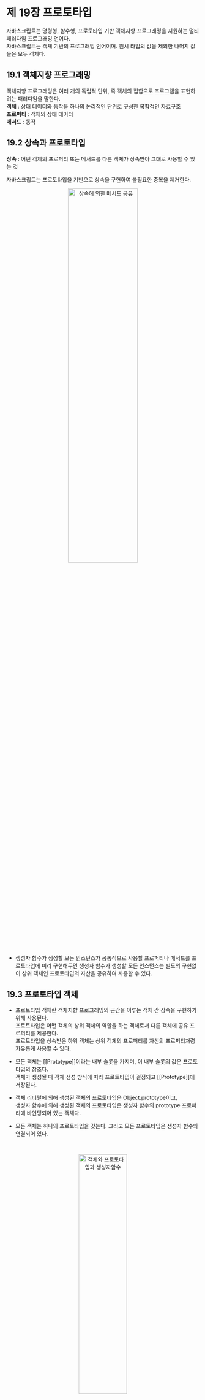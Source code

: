 제 19장 프로토타입
====================

자바스크립트는 명령형, 함수형, 프로토타입 기반 객체지향 프로그래밍을 지원하는 멀티 패러다임 프로그래밍 언어다.   
자바스크립트는 객체 기반의 프로그래밍 언어이며. 원시 타입의 값을 제외한 나머지 값들은 모두 객체다.

19.1 객체지향 프로그래밍
-------------------------
객체지향 프로그래밍은 여러 개의 독립적 단위, 즉 객체의 집합으로 프로그램을 표현하려는 패러다임을 말한다.  
**객체** : 상태 데이터와 동작을 하나의 논리적인 단위로 구성한 복합적인 자료구조   
**프로퍼티** : 객체의 상태 데이터   
**메서드** : 동작

19.2 상속과 프로토타입
------------------------
**상속** : 어떤 객체의 프로퍼티 또는 메서드를 다른 객체가 상속받아 그대로 사용할 수 있는 것   

자바스크립트는 프로토타입을 기반으로 상속을 구현하여 불필요한 중복을 제거한다.
<br/>
<p align="center">
  <img src="./img/상속에 의한 메서드 공유.PNG" width="60%" height="50%" title="상속에 의한 메서드 공유" alt="상속에 의한 메서드 공유"></img>
</p>
<br/>

* 생성자 함수가 생성할 모든 인스턴스가 공통적으로 사용할 프로퍼티나 메서드를 프로토타입에 미리 구현해두면 생성자 함수가 생성할
모든 인스턴스는 별도의 구현없이 상위 객체인 프로토타입의 자산을 공유하여 사용할 수 있다.

19.3 프로토타입 객체
-----------------------
* 프로토타입 객체란 객체지향 프로그래밍의 근간을 이루는 객체 간 상속을 구현하기 위해 사용된다.   
프로토타입은 어떤 객체의 상위 객체의 역할을 하는 객체로서 다른 객체에 공유 프로퍼티를 제공한다.   
프로토타입을 상속받은 하위 객체는 상위 객체의 프로퍼티를 자신의 프로퍼티처럼 자유롭게 사용할 수 있다.   

* 모든 객체는 [[Prototype]]이라는 내부 슬롯을 가지며, 이 내부 슬롯의 값은 프로토타입의 참조다.   
객체가 생성될 때 객체 생성 방식에 따라 프로토타입이 결정되고 [[Prototype]]에 저장된다.   

* 객체 리터럴에 의해 생성된 객체의 프로토타입은 Object.prototype이고,   
생성자 함수에 의해 생성된 객체의 프로토타입은 생성자 함수의 prototype 프로퍼티에 바인딩되어 있는 객체다.

* 모든 객체는 하나의 프로토타입을 갖는다. 그리고 모든 프로토타입은 생성자 함수와 연결되어 있다.   
<br/>
<p align="center">
  <img src="./img/객체와 프로토타입과 생성자함수.PNG" width="50%" height="40%" title="객체와 프로토타입과 생성자함수" alt="객체와 프로토타입과 생성자함수"></img>
</p>
<br/>

[[Prototype]] 내부 슬롯에 직접 접근할 수는 없지만, __ prototype __ 접근자 프로퍼티를 통해 자신의 프로토타입, 즉 자신의 [[Prototype]] 내부 슬롯이 가리키는 프로토타입에 간접적으로 접근할 수 있다.   

프로토타입은 자신의 constructor 프로퍼티를 통해 생성자 함수에 접근할 수 있고, 생성자 함수는 자신의 prototype 프로퍼티를 통해 
프로토타입에 접근할 수 있다.

### 19.3.1 __ prototype __ 접근자 프로퍼티   
모든 객체는 __ prototype __ 접근자 프로퍼티를 통해 자신의 프로토타입, 즉 자신의 [[Prototype]] 내부 슬롯에 간접적으로 접근할 수 있다.

__1. __ prototype __ 는 접근자 프로퍼티다.__
*  [[Prototype]] 내부 슬롯에는 직접 접근할 수 없으며, __ prototype __ 접근자 프로퍼티를 통해 간접적으로 [[Prototype]] 내부 슬롯의 값, 즉 프로토타입에 접근할 수 있다.
*  접근자 프로퍼티는 자체적으로 값([[Value]] 프로퍼티)를 갖지 않고 접근자 함수([[Get]], [[Set]]) 프로퍼티 어트리뷰트로 구성된 프로퍼티다.
*  __ prototype __ 접근자 프로퍼티를 통해 프로토타입에 접근하면 내부적으로 __ prototype __ 접근자 프로퍼티의 [[Get]]이 호출된다.   
__ prototype __ 접근자 프로퍼티를 통해 새로운 프로토타입을 할당하면 __ prototype __ 접근자 프로퍼티의 [[Set]]이 호출된다.

__2. __ prototype __ 접근자 프로퍼티는 상속을 통해 사용된다.__
* __ prototype __ 접근자 프로퍼티는 객체가 직접 소유하는 프로퍼티가 아니라 Object.prototype의 프로퍼티다.   
모든 객체는 상속을 통해 Object.prototype.__ prototype __ 접근자 프로퍼티를 사용할 수 있다.

__3. __ prototype __ 접근자 프로퍼티를 통해 프로토타입에 접근하는 이유__
* [[Prototype]] 내부 슬롯의 값, 즉 프로토타입에 접근하기 위해 접근자 프로퍼티를 사용하는 이유는 상호 참조에 의해 프로토타입 체인이 생성되는 것을 방지하기 위해서이다.
* 프로퍼티 검색 방향이 한쪽 방향으로만 흘러가야 한다. 객체끼리 서로가 자신의 프로토타입이 되는 비정상적인 프로토타입 체인이 만들어지면 프로토타입 체인 종점이 존재하지 않아서 프로퍼티를 검색할 때 무한 루프에 빠진다.

__4. __ prototype __ 접근자 프로퍼티를 코드 내에서 직접 사용하는 것은 권장하지 않는다.__
* 모든 객체가 __ prototype __ 접근자 프로퍼티를 사용할 수 있는 것은 아니다. 직접 상속을 통해 Object.prototype을 상속받지 않는 객체를 생성할 수도 있기 때문에 __ prototype __ 접근자 프로퍼티를 사용할 수 없는 경우가 있다.
* __ prototype __ 접근자 프로퍼티 대신 프로토타입의 참조를 취득하고 싶은 경우에는 Object.getPrototypeOf 메서드를 사용   
프로토타입을 교체하고 싶은 경우에는 Object.setPrototypeOf 메서드를 사용할 것을 권장한다.
<br/>
<p align="center">
  <img src="./img/Object.getPrototypeOf.PNG" width="50%" height="40%" title="Object.getPrototypeOf" alt="Object.getPrototypeOf"></img>
</p>
<br/>

### 19.3.2 함수 객체의 prototype 프로퍼티   
* 함수 객체만이 소유하는 prototype 프로퍼티는 생성자 함수가 생성할 인스턴스의 프로토타입을 가리킨다.(일반 객체는 소유 x)   

* 생성자 함수로서 호출할 수 없는 함수, 즉 non-constructor인 화살표 함수와 ES6 메서드 축약 표현으로 정의한 메서드는 prototype 프로퍼티를 소유하지 않으며 프로토타입도 생성하지 않는다.

* 모든 객체가 가지고 있는 (Object.prototype으로부터 상속받은) __ prototype __ 접근자 프로퍼티와 함수 객체만이 가지고 있는 prototype 프로퍼티는 결국 동일한 프로토타입을 가리킨다. 
<br/>
<p align="center">
  <img src="./img/프로토타입객체접근.PNG" width="50%" height="40%" title="프로토타입객체접근" alt="프로토타입객체접근"></img>
</p>
<br/>

### 19.3.3 프로토타입의 constructor 프로퍼티와 생성자 함수   
모든 프로토타입은 constructor 프로퍼티를 갖는다.   
이 constructor 프로퍼티는 prototype 프로퍼티로 자신을 참조하고 있는 생성자 함수를 가리킨다.   
이 연결은 생성자 함수가 생성될 때, 즉 함수 객체가 생성될 때 이뤄진다.

19.4 리터럴 표시에 의해 생성된 객체의 생성자 함수와 프로토타입
----------------------------------------------------------------
* 생성자 함수에 의해 생성된 인스턴스는 프로토타입의 constructor 프로퍼티에 의해 생성자 함수와 연결된다.   
이때 constructor 프로퍼티가 가리키는 생성자 함수는 인스턴스를 생성한 생성자 함수다.

* 리터럴 표기법에 의한 객체 생성 방식과 같이 명시적으로 new 연산자와 함께 생성자 함수를 호출하여 인스턴스를 생성하지 않는 객체 생성 방식도 있다.   
리터럴 표기법에 의해 생성된 객체도 물론 프로토타입이 존재한다.   
하지만 이런 객체의 경우 프로토타입의 constructor 프로퍼티가 가리키는 생성자 함수가 반드시 객체를 생성한 생성자 함수라고 단정할 수는 없다. (객체 리터럴에 의해 생성된 객체는 Object 생성자 함수가 생성한 객체가 아니다.)

* 프로토타입은 생성자 함수와 더불어 생성되며 prototype, construtor 프로퍼티에 의해 연결되어 있다.   
프로토타입과 생성자 함수는 단독으로 존재할 수 없고 언제나 쌍으로 존재한다.

* 프로토타입의 constructor 프로퍼티를 통해 연결되어 있는 생성자 함수를, 리터럴 표기법으로 생성한 객체를 생성한 생성자 함수로 생각해도 됨

19.5 프로토타입의 생성 시점
-------------------------------
* 객체는 리터럴 표기법 또는 생성자 함수에 의해 생성되므로 결국 모든 객체는 생성자 함수와 연결되어 있다.
* 프로토타입은 생성자 함수가 생성되는 시점에 더불어 생성된다.

### 19.5.1 사용자 정의 생성자 함수와 프로토타입 생성 시점   
* 생성자 함수로서 호출할 수 있는 함수, 즉 constructor는 함수 정의가 평가되어 함수 객체를 생성하는 시점에 프로토타입도 더불어 생성된다.
* 생성자 함수로서 호출할 수 없는 함수, 즉 non-constructor는 프로토타입이 생성되지 않는다.
* 빌트인 생성자 함수가 아닌 사용자 정의 생성자 함수는 자신이 평가되어 함수 객체로 생성되는 시점에 프로토타입도 더불어 생성되며, 생성된 프로토타입의 프로토타입은 언제나 Obejct.prototype이다.

### 19.5.2 빌트인 생성자 함수와 프로토타입 생성 시점   
* 빌트인 생성자 함수(Object, String, Number, Function, Array ...)도 일반 함수와 같이 빌트인 생성자 함수가 생성되는 시점에 프로토타입이 생성된다.   
모든 빌트인 생성자 함수는 전역 객체가 생성되는 시점에 생성된다.   
생성된 프로토타입은 빌트인 생성자 함수의 prototype 프로퍼티에 바인딩된다.

* 이처럼 객체가 생성되기 이전에 생성자 함수와 프로토타입은 이미 객체화되어 존재한다.   
이후 생성자 함수 또는 리터럴 표기법으로 객체를 생성하면 프로토타입은 생성된 객체의 [[Prototype]] 내부 슬롯에 할당된다.   
이로써 생성된 객체는 프로토타입을 상속받는다.

19.6 객체의 생성 방식과 프로토타입의 결정
------------------------------------------
* 모든 객체는 추상 연산자 OrdinaryObjectCreate에 의해 생성된다는 공통점이 있다.
* 추상 연산자 OrdinaryObjectCreate는 필수적으로 자신이 생성할 객체의 프로토타입을 인수로 전달 받는다.   
그리고 자신이 생성할 객체에 추가할 프로퍼티 목록을 옵션으로 전달할 수 있다.   
추상 연산자 OrdinaryObjectCreate는 빈 객체를 생성할 후, 객체에 추가할 프로퍼티 목록이 인수로 전달될 경우 프로퍼티를 객체에 추가한다. 그리고 인수로 전달받은 프로토타입을 자신이 생성한 객체의 [[Prototype]] 내부 슬롯에 할당한 다음, 생성한 객체를 반환한다.

### 19.6.1 객체 리터럴에 의해 생성된 객체의 프로토타입   
* js엔진은 객체 리터럴을 평가하여 객체를 생성할 때 추상 연산자 OrdinaryObjectCreat를 호출한다.   
이때 추상 연산 OrdinaryObjectCreate에 전달되는 프로토타입은 Object.prototype이다.   
즉, 객체 리터럴에 의해 생성되는 객체의 프로토타입은 Object.prototype이다. (Object.prototype 객체를 상속받음)

### 19.6.2 Object 생성자 함수에 의해 생성된 객체의 프로토타입   
* Object 생성자 함수를 인수 없이 호출하면 빈 객체가 생성된다.   
Object 생성자 함수를 호출하면 객체 리터럴과 마찬가지로 추상 연산 OrdinaryObjectCreate가 호출된다.   
이때 추상 연산 OrdinaryObjectCreate에 전달되는 프로토타입은 Object.prototype이다.   
즉, Object 생성자 함수에 의해 생성되는 객체의 프로토타입은 Object.prototype이다. (Object.prototype 객체를 상속받음)

* 객체 리터럴 방식은 객체 리터럴 내부에 프로퍼티를 추가하지만 Object 생성자 함수 방식은 일단 빈 객체를 생성한 이후 프로퍼티를 추가해야 한다.

### 19.6.3 생성자 함수에 의해 생성된 객체의 프로토타입   
* 생성자 함수를 호출하면 다른 객체 생성 방식과 마찬가지로 추상 연산 OrdinaryObjectCreate가 호출된다.   
이때 추상 연산 OrdinaryObjectCreate에 전달되는 프로토타입은 생성자 함수의 prototype 프로퍼티에 바인딩되어 있는 객체다.   
즉, 생성자 함수에 의해 생성되는 객체의 프로토타입은 생성자 함수의 prototype 프로퍼티에 바이딩되어 있는 객체다. 

* 표준 빌트인 객체인 Object 생성자 함수와 더불어 생성된 프로토타입 Object.prototype은 다양한 빌트인 메서드를 갖고 있다.   
하지만 사용자 정의 생성자 함수와 더불어 생성된 프로토타입의 프로퍼티는 constructor 뿐이다. 

19.7 프로토타입 체인
----------------------
* **프로토타입 체인** : 자바스크립트는 객체의 프로퍼티에 접근하려고 할 때 해당 객체에 접근하려는 프로퍼티가 없다면 [[Prototype]] 내부 슬롯의 참조를 따라 자신의 부모 역할을 하는 프로토타입의 프로퍼티를 순차적으로 검색한다. (자바스크립트가 객체지향 프로그래밍의 상속을 구현하는 메커니즘)

* Person 생성자 함수에 의해 생성된 me 객체는 Object.prototype의 메서드인 hasOwnProperty를 호출할 수 있다.   
이것은 me 객체가 Person.prototype 뿐만 아니라 Object.prototype도 상속받았다는 것을 의미한다.   
me 객체의 프로토타입은 Person.prototype이다.   
Person.prototype의 프로토타입은 Object.prototype이다.   
프로토타입의 프로토타입은 언제나 Object.prototype이다.

* 프로토타입 체인의 최상위에 위치하는 객체는 언제나 Object.prototype이다. (모든 객체는 Object.prototype을 상속받음)   
Object.prototype을 프로토타입 체인의 종결이라 한다.   
Object.prototype의 프로토타입, 즉 [[Prototype]] 내부 슬롯의 값은 null이다.

* 프로토타입 체인은 상속과 프로퍼티 검색을 위한 메커니즘  
스코프 체인은 식별자 검색을 위한 메커니즘

```javascript
me.hasOwnProperty('name');   
```
먼저 스코프 체인에서 me 식별자를 검색한다.   
me 식별자는 전역에서 선언되었으므로 전역 스코프에서 검색된다.   
me 식별자를 검색한 다음, me 객체의 프로토타입 체인에서 hasOwnProperty 메서드를 검색한다.   
* 스코프 체인과 프로토타입 체인은 서로 연관없이 별도로 동작하는 것이 아니라 서로 협력하여 식별자와 프로퍼티를 검색하는 데 사용된다.

19.8 오버라이딩과 프로퍼티 섀도잉
-----------------------------------
* 프로토타입이 소유한 프로퍼티(메서드 포함)를 프로토타입 프로퍼티, 인스턴스가 소유한 프로퍼티를 인스턴스 프로퍼티라고 함.
* 생성자 함수로 객체(인스턴스)를 생성한 다음, 프로토타입 프로퍼티와 같은 이름의 프로퍼티를 인스턴스에 추가하면 프로토타입 체인을 따라 프로토타입 프로퍼티를 검색하여 프로토타입 프로퍼티를 덮어쓰는 것이 아니라 인스턴스 프로퍼티로 추가한다.
* 인스턴스 메서드는 프로토타입 메서드를 오버라이딩했고 프로토타입 메서드는 가려진다.   
이처럼 상속 관계에 의해 프로퍼티가 가려지는 현상을 __프로퍼티 섀도잉__ 이라 한다.

* **오버라이딩** : 상위 클래스가 가지고 있는 메서드를 하위 클래스가 재정의하여 사용하는 방식   
**오버로딩** : 함수의 이름은 동일하지만 매개변수의 타입 또는 개수가 다른 메서드를 구현하고 매개변수에 의해 메서드를 구별하여 호출하는 방식. (자바스크립트는 오버로딩을 지원하지 않지만 arguments 객체를 사용하여 구현할 수는 있다.)

* 하위 객체를 통해 프로토타입의 프로퍼티를 변경 또는 삭제하는 것은 불가능하다.   
하위 객체를 통해 프로토타입에 get 엑세스는 허용되나 set 엑세스는 허용되지 않는다.

19.9 프로토타입의 교체
-----------------------
프로토타입은 임의의 다른 객체로 변경할 수 있다. (부모 객체인 프로토타입을 동적으로 변경 가능하다는 것을 의미)   
이러한 특징을 활용하여 객체 간의 상속 관계를 동적으로 변경할 수 있다.   
프로토타입은 생성자 함수 또는 인스턴스에 의해 교체할 수 있다.

### 19.9.1 생성자 함수에 의한 프로토타입의 교체   
생성자 함수의 prototype에 객체 리터럴을 할당함으로써, 생성자 함수가 생성할 객체의 프로토타입을 객체 리터럴로 교체한다.
프로토타입으로 교체한 객체 리터럴에는 constructor 프로퍼티가 없다. constructor 프로퍼티는 자바스크립트 엔진이 프로토타입을 생성할 때 암묵적으로 추가한 프로퍼티다.

* 프로토타입을 교체하면 constructor 프로퍼티와 생성자 함수 간의 연결이 파괴된다.   
프로토타입 체인을 따라 Object.prototype의 constructor 프로퍼티가 검색된다.

### 19.9.2 인스턴스에 의한 프로토타입의 교체   
* 프로토타입은 생성자 함수의 prototype 프로퍼티 뿐만 아니라 인스턴스의 __ prototype __ 접근자 프로퍼티를 통해 접근할 수 있다.   
따라서 인스턴스의 __ prototype __ 접근자 프로퍼티를 통해 프로토타입을 교체할 수 있다.

* 생성자 함수의 prototype 프로퍼티에 다른 임의의 객체를 바인딩하는 것은 미래에 생성할 인스턴스의 프로토타입을 교체하는 것.   
__ prototype __ 접근자 프로퍼티를 통해 프로토타입을 교체하는 것은 이미 생성된 객체의 프로토타입을 교체하는 것이다.

* 생성자 함수에 의한 프로토타입 교체는 생성자 함수의 prototype 프로퍼티가 교체된 프로토타입을 가리키고,   
인스턴스에 의한 프로토타입 교체는 생성자 함수의 prototype 프로퍼티가 교체된 프로토타입을 가리키지 않는다.

19.10 instanceof 연산자
-----------------------
```javascript
객체 instanceof 생성자 함수
```
우변의 생성자 함수의 prototype에 바인딩된 객체가 좌변의 객체의 프로토타입 체인 상에 존재하면 true, 아니면 false.

* instanceof 연산자는 프로토타입의 constructor 프로퍼티가 가리키는 생성자 함수를 찾는 것이 아니라 생성자 함수의 prototype에 바인딩된 객체가 프로토타입 체인 상에 존재하는지 확인한다.   
(생성자 함수에 의해 프로토타입이 교체되어 constructor 프로퍼티와 생성자 함수 간의 연결이 파괴되어도 생성자 함수의 prototype 프로퍼티와 프로토타입 간의 연결은 파괴되지 않으므로 instanceof는 아무런 영향을 받지 않는다.)

19.11 직접 상속
---------------
### 19.11.1 Object.create에 의한 직접 상속   
* Object.create 메서드는 명시적으로 프로토타입을 지정하여 새로운 객체를 생성한다.   
Object.create 메서드도 다른 객체 생성 방식과 마찬가지로 추상 연산 OrdinaryObjectCreate를 호출한다.

* Object.create 메서드의 첫번째 매개변수에는 생성할 객체의 프로토타입으로 지정할 객체를 전달한다.   
두번째 매개변수에는 생성할 객체의 프로퍼티 키와 프로퍼티 디스크립터 객체로 이뤄진 객체를 전달한다. (옵션)

```javascript
let obj;
obj = Object.create(Object.prototype, {
  x : { value: 1, writable: true, enumerable: true, configurable: true }
});
```

* Object.create 메서드는 첫 번째 매개변수에 전달할 객체의 프로토타입 체인에 속하는 객체를 생성한다.   
즉, 객체를 생성하면서 직접적으로 상속을 구현하는 것이다.

* Object.create 메서드의 장점
1. new 연산자가 없이도 객체를 생성할 수 있다.
2. 프로토타입을 지정하면서 객체를 생성할 수 있다.
3. 객체 리터럴에 의해 생성된 객체도 상속받을 수 있다.


19.12 정적 프로퍼티/메서드
---------------------------
**정적 프로퍼티/메서드** : 생성자 함수로 인스턴스를 생성하지 않아도 참조/호출할 수 있는 프로퍼티/메서드

* 정적 프로퍼티/메서드는 생성자 함수가 생성한 인스턴스로 참조/호출할 수 없다.   
인스턴스로 참조/호출할 수 있는 프로퍼티/메서드는 프로토타입 체인 상에 존재해야 한다.
<br/>
<p align="center">
  <img src="./img/정적프로퍼티.PNG" width="60%" height="50%" title="정적프로퍼티" alt="정적프로퍼티"></img>
</p>
<br/>
생성자 함수가 생성한 인스턴스는 자신의 프로토타입 체인에 속한 객체의 프로퍼티/메서드에 접근할 수 있다.   
하지만 정적 프로퍼티/메서드는 인스턴스의 프로토타입 체인에 속한 객체의 프로퍼티/메서드가 아니므로 인스턴스로 접근할 수 없다.

19.13 프로퍼티 존재 확인
-------------------------
### 19.13.1 in 연산자   
in 연산자는 객체 내에 특정 프로퍼티가 존재하는지 여부를 확인한다.
```javascript
key in object
```
in 연산자는 확인 대상 객체의 프로퍼티뿐만 아니라 확인 대상 객체가 상속받은 모든 프로토타입의 프로퍼티를 확인한다.
```javascript
console.log('toString' in person) //true
```
in 연산자가 person 객체가 속한 프로토타입 체인 상에 존재하는 모든 프로토타입에서 toString 프로퍼티를 검색. (toString은 Object.prototype의 메서드)

### 19.13.2 Object.prototype.hasOwnProperty 메서드   
Object.prototype.hasOwnProperty 메서드는 인수로 전달받은 프로퍼티 키가 객체 고유의 프로퍼티 키인 경우에만 true를 반환,   
상속받은 프로토타입의 프로퍼티 키인 경우 false를 반환한다.

19.14 프로퍼티 열거
---------------------
### 19.14.1 for ... in 문   
객체의 모든 프로퍼티를 순회하며 열거한다.
```javascript
for (변수선언문 in 객체) {...}
```
* for ... in 문은 in 연산자처럼 순회 대상 객체의 프로퍼티뿐만 아니라 상속받은 프로토타입의 프로퍼티까지 열거한다.   
(Object.prototype.string 프로퍼티의 프로퍼티 어트리뷰트 [[Enumerable]]의 값이 false이기 때문에 for... in문에 열거되지 않음)   
(Object.prototype.hasOwnProperty 메서드를 사용하여 객체 자신의 프로퍼티인지 확인하는 추가 처리가 필요하다.)

* for ... in 문은 객체의 프로토타입 체인 상에 존재하는 모든 프로토타입의 프로퍼티 중에서 프로퍼티 어트리뷰트 [[Enumerable]]의 값이 true인 프로퍼티를 순회하며 열거한다.

* for ... in 문은 프로퍼티 키가 심벌인 프로퍼티는 열거하지 않는다.

### 19.14.2 Object.keys/values/entries 메서드   
객체 자신의 고유 프로퍼티만 열거하기 위해서는 for ... in 문을 사용하는 것보다 Object.keys/values/entries 메서드를 사용하는 것을 권장.

* Object.keys 메서드는 객체 자신의 열거 가능한 프로퍼티 키를 배열로 반환   
Object.values 메서드는 객체 자신의 열거 가능한 프로퍼티 값을 배열로 반환   
Object.entries 메서드는 객체 자신의 열거 가능한 프로퍼티 키와 값의 쌍의 배열을 배열에 담아 반환

